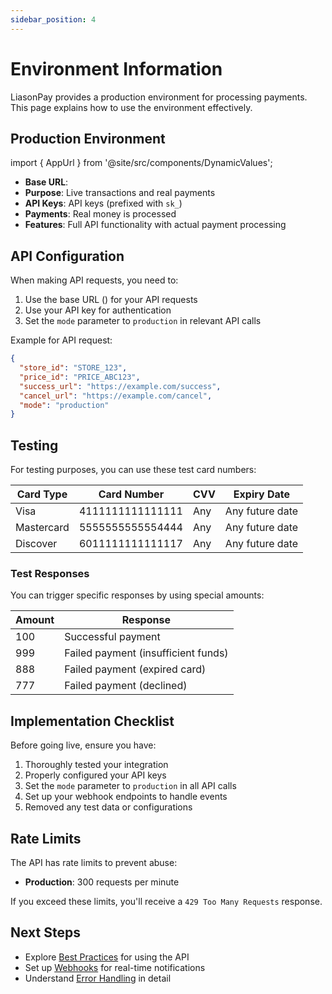 ```yaml
---
sidebar_position: 4
---
```


# Environment Information

LiasonPay provides a production environment for processing payments. This page explains how to use the environment effectively.

## Production Environment

import { AppUrl } from '@site/src/components/DynamicValues';

- **Base URL**: <AppUrl />
- **Purpose**: Live transactions and real payments
- **API Keys**: API keys (prefixed with `sk_`)
- **Payments**: Real money is processed
- **Features**: Full API functionality with actual payment processing

## API Configuration

When making API requests, you need to:

1. Use the base URL (<AppUrl />) for your API requests
2. Use your API key for authentication
3. Set the `mode` parameter to `production` in relevant API calls

Example for API request:

```json
{
  "store_id": "STORE_123",
  "price_id": "PRICE_ABC123",
  "success_url": "https://example.com/success",
  "cancel_url": "https://example.com/cancel",
  "mode": "production"
}
```

## Testing

For testing purposes, you can use these test card numbers:

| Card Type  | Card Number      | CVV | Expiry Date     |
| ---------- | ---------------- | --- | --------------- |
| Visa       | 4111111111111111 | Any | Any future date |
| Mastercard | 5555555555554444 | Any | Any future date |
| Discover   | 6011111111111117 | Any | Any future date |

### Test Responses

You can trigger specific responses by using special amounts:

| Amount | Response                            |
| ------ | ----------------------------------- |
| 100    | Successful payment                  |
| 999    | Failed payment (insufficient funds) |
| 888    | Failed payment (expired card)       |
| 777    | Failed payment (declined)           |

## Implementation Checklist

Before going live, ensure you have:

1. Thoroughly tested your integration
2. Properly configured your API keys
3. Set the `mode` parameter to `production` in all API calls
4. Set up your webhook endpoints to handle events
5. Removed any test data or configurations

## Rate Limits

The API has rate limits to prevent abuse:

- **Production**: 300 requests per minute

If you exceed these limits, you'll receive a `429 Too Many Requests` response.

## Next Steps

- Explore [Best Practices](./best-practices) for using the API
- Set up [Webhooks](./webhooks) for real-time notifications
- Understand [Error Handling](./error-handling) in detail
